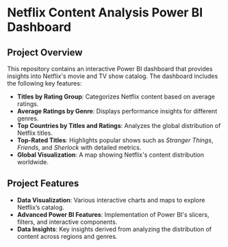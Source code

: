 # Netflix Content Analysis Power BI Dashboard

## Project Overview

This repository contains an interactive Power BI dashboard that provides insights into Netflix's movie and TV show catalog. The dashboard includes the following key features:

- **Titles by Rating Group**: Categorizes Netflix content based on average ratings.
- **Average Ratings by Genre**: Displays performance insights for different genres.
- **Top Countries by Titles and Ratings**: Analyzes the global distribution of Netflix titles.
- **Top-Rated Titles**: Highlights popular shows such as *Stranger Things*, *Friends*, and *Sherlock* with detailed metrics.
- **Global Visualization**: A map showing Netflix's content distribution worldwide.

## Project Features

- **Data Visualization**: Various interactive charts and maps to explore Netflix’s catalog.
- **Advanced Power BI Features**: Implementation of Power BI's slicers, filters, and interactive components.
- **Data Insights**: Key insights derived from analyzing the distribution of content across regions and genres.
